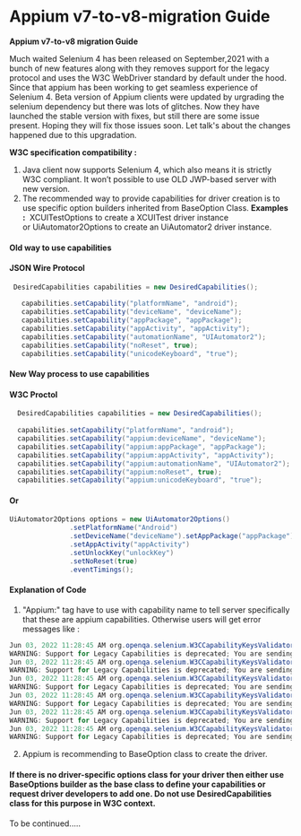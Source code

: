 # Appium v7-to-v8-migration Guide
  
  **Appium v7-to-v8 migration Guide**

Much waited Selenium 4 has been released on September,2021 with a bunch of new features along with they removes support for the legacy protocol and uses the W3C WebDriver standard by default under the hood. Since that appium has been working to get seamless experience of Selenium 4. Beta version of Appium clients were updated by urgrading the selenium dependency but there was lots of glitches. Now they have launched the stable version with fixes, but still there are some issue present. Hoping they will fix those issues soon. Let talk's about the changes happened due to this upgradation. 

**W3C specification compatibility :**

1. Java client now supports Selenium 4, which also means it is strictly W3C compliant. It won’t possible to use OLD JWP-based server with new version. 
2. The recommended way to provide capabilities for driver creation is to use specific option builders inherited from BaseOption Class.
**Examples :**
 XCUITestOptions to create a XCUITest driver instance or UiAutomator2Options to create an UiAutomator2 driver instance.
 
 #### Old way to use capabilities 
 
 #### JSON Wire Protocol
 ```java   
  DesiredCapabilities capabilities = new DesiredCapabilities();
  
    capabilities.setCapability("platformName", "android");
    capabilities.setCapability("deviceName", "deviceName");
    capabilities.setCapability("appPackage", "appPackage");
    capabilities.setCapability("appActivity", "appActivity");
    capabilities.setCapability("automationName", "UIAutomator2");
    capabilities.setCapability("noReset", true);
    capabilities.setCapability("unicodeKeyboard", "true");
  ```

 
#### New Way process to use capabilities
#### W3C Proctol
```java 
  DesiredCapabilities capabilities = new DesiredCapabilities();
  
  capabilities.setCapability("platformName", "android");
  capabilities.setCapability("appium:deviceName", "deviceName");
  capabilities.setCapability("appium:appPackage", "appPackage");
  capabilities.setCapability("appium:appActivity", "appActivity");
  capabilities.setCapability("appium:automationName", "UIAutomator2");
  capabilities.setCapability("appium:noReset", true);
  capabilities.setCapability("appium:unicodeKeyboard", "true");
 ```
 #### Or
 ```Java
 UiAutomator2Options options = new UiAutomator2Options()
                .setPlatformName("Android")
                .setDeviceName("deviceName").setAppPackage("appPackage")
                .setAppActivity("appActivity")
                .setUnlockKey("unlockKey")
                .setNoReset(true)
                .eventTimings();
``` 
#### Explanation of Code
1. "Appium:" tag have to use with capability name to tell server specifically that these are appium capabilities. Otherwise users will get error messages like :
 ```Java
Jun 03, 2022 11:28:45 AM org.openqa.selenium.W3CCapabilityKeysValidator validateCapability
WARNING: Support for Legacy Capabilities is deprecated; You are sending "deviceName" which is an invalid capability. Please update to W3C Syntax: https://www.selenium.dev/blog/2022/legacy-protocol-support/
Jun 03, 2022 11:28:45 AM org.openqa.selenium.W3CCapabilityKeysValidator validateCapability
WARNING: Support for Legacy Capabilities is deprecated; You are sending "appPackage" which is an invalid capability. Please update to W3C Syntax: https://www.selenium.dev/blog/2022/legacy-protocol-support/
Jun 03, 2022 11:28:45 AM org.openqa.selenium.W3CCapabilityKeysValidator validateCapability
WARNING: Support for Legacy Capabilities is deprecated; You are sending "appActivity" which is an invalid capability. Please update to W3C Syntax: https://www.selenium.dev/blog/2022/legacy-protocol-support/
Jun 03, 2022 11:28:45 AM org.openqa.selenium.W3CCapabilityKeysValidator validateCapability
WARNING: Support for Legacy Capabilities is deprecated; You are sending "automationName" which is an invalid capability. Please update to W3C Syntax: https://www.selenium.dev/blog/2022/legacy-protocol-support/
Jun 03, 2022 11:28:45 AM org.openqa.selenium.W3CCapabilityKeysValidator validateCapability
WARNING: Support for Legacy Capabilities is deprecated; You are sending "noReset" which is an invalid capability. Please update to W3C Syntax: https://www.selenium.dev/blog/2022/legacy-protocol-support/
Jun 03, 2022 11:28:45 AM org.openqa.selenium.W3CCapabilityKeysValidator validateCapability
WARNING: Support for Legacy Capabilities is deprecated; You are sending "unicodeKeyboard" which is an invalid capability. Please update to W3C Syntax: https://www.selenium.dev/blog/2022/legacy-protocol-support/
 ```
2. Appium is recommending to BaseOption class to create the driver.

#### If there is no driver-specific options class for your driver then either use BaseOptions builder as the base class to define your capabilities or request driver developers to add one. Do not use DesiredCapabilities class for this purpose in W3C context. 

To be continued.....                                                                                                       
